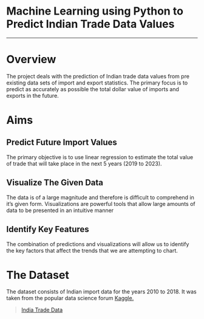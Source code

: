 # Machine Learning using Python to Predict Indian Trade Data Values
--- 
# Overview 

The project deals with the prediction of Indian trade data values
 from pre existing data sets of import and export statistics. 
 The primary focus is to predict as accurately as possible the 
 total dollar value of imports and exports in the future.

# Aims

## Predict Future Import Values

The primary objective is to use linear regression to estimate the total value of trade that will take place in the next 5 years (2019 to 2023).   

## Visualize The Given Data 

The data is of a large magnitude and therefore is difficult to comprehend in it’s given form.
Visualizations are powerful tools that allow large amounts of data to be presented in an intuitive manner

## Identify Key Features

The combination of predictions and visualizations will allow us to identify the key factors that affect the trends that we are attempting to chart.

# The Dataset

The dataset consists of Indian import data for the years 2010 to 2018.
It was taken from the popular data science forum [Kaggle.](kaggle.com)
>[India Trade Data](https://www.kaggle.com/lakshyaag/india-trade-data)
